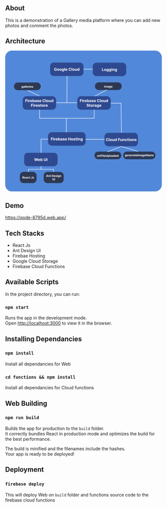 
## About
This is a demonstration of a Gallery media platform where you can add new photos and comment the photos.

## Architecture

![alt text](Architecture.png)

## Demo
https://qode-8795d.web.app/

## Tech Stacks
- React Js
- Ant Design UI
- Firebae Hosting
- Google Cloud Storage
- Firebase Cloud Functions

## Available Scripts

In the project directory, you can run:

### `npm start`

Runs the app in the development mode.<br />
Open [http://localhost:3000](http://localhost:3000) to view it in the browser.

## Installing Dependancies
### `npm install`

Install all dependancies for Web

### `cd functions && npm install`

Install all dependancies for Cloud functions

## Web Building
### `npm run build`

Builds the app for production to the `build` folder.<br />
It correctly bundles React in production mode and optimizes the build for the best performance.

The build is minified and the filenames include the hashes.<br />
Your app is ready to be deployed!


## Deployment
### `firebase deploy`

This will deploy Web on `build` folder and functions source code to the firebase cloud functions